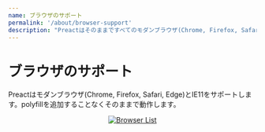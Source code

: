 ```yaml
---
name: ブラウザのサポート
permalink: '/about/browser-support'
description: "Preactはそのままですべてのモダンブラウザ(Chrome, Firefox, Safari, Edge)とIE11をサポートします。"
---
```


# ブラウザのサポート

Preactはモダンブラウザ(Chrome, Firefox, Safari, Edge)とIE11をサポートします。polyfillを追加することなくそのままで動作します。

<center>
    <a href="https://saucelabs.com/u/preact">
        <img src="https://saucelabs.com/browser-matrix/preact.svg" alt="Browser List" style="background: #fff">
    </a>
</center>
